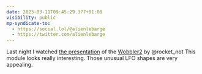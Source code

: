 ```yaml
---
date: 2023-03-11T09:45:29.377+01:00
visibility: public
mp-syndicate-to:
  - https://social.lol/@alienlebarge
  - https://twitter.com/alienlebarge
---
```

Last night I watched [the presentation](https://www.youtube.com/live/-UFSOv9vHwY?feature=share "Wobbler2 presentation on Youtube") of the [Wobbler2](http://www2.thisisnotrocketscience.nl/eurorack/wobbler2/) by @rocket_not
This module looks really interesting. Those unusual LFO shapes are very appealing.
